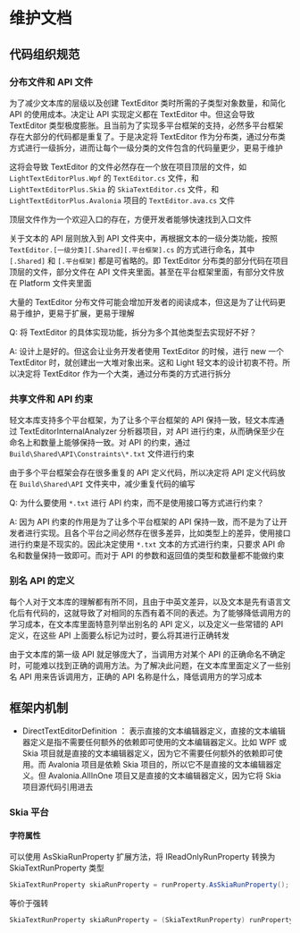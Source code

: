 # 维护文档

## 代码组织规范

### 分布文件和 API 文件

为了减少文本库的层级以及创建 TextEditor 类时所需的子类型对象数量，和简化 API 的使用成本。决定让 API 实现定义都在 TextEditor 中。但这会导致 TextEditor 类型极度膨胀。且当前为了实现多平台框架的支持，必然多平台框架存在大部分的代码都是重复了。于是决定将 TextEditor 作为分布类，通过分布类方式进行一级拆分，进而让每个一级分类的文件包含的代码量更少，更易于维护

这将会导致 TextEditor 的文件必然存在一个放在项目顶层的文件，如 `LightTextEditorPlus.Wpf` 的 `TextEditor.cs` 文件，和 `LightTextEditorPlus.Skia` 的 `SkiaTextEditor.cs` 文件，和 `LightTextEditorPlus.Avalonia` 项目的 `TextEditor.ava.cs` 文件

顶层文件作为一个欢迎入口的存在，方便开发者能够快速找到入口文件

关于文本的 API 层则放入到 API 文件夹中，再根据文本的一级分类功能，按照 `TextEditor.[一级分类][.Shared][.平台框架].cs` 的方式进行命名，其中 `[.Shared]` 和 `[.平台框架]` 都是可省略的。即 TextEditor 分布类的部分代码在项目顶层的文件，部分文件在 API 文件夹里面。甚至在平台框架里面，有部分文件放在 Platform 文件夹里面

大量的 TextEditor 分布文件可能会增加开发者的阅读成本，但这是为了让代码更易于维护，更易于扩展，更易于理解

Q: 将 TextEditor 的具体实现功能，拆分为多个其他类型去实现好不好？

A: 设计上是好的。但这会让业务开发者使用 TextEditor 的时候，进行 new 一个 TextEditor 时，就创建出一大堆对象出来。这和 Light 轻文本的设计初衷不符。所以决定将 TextEditor 作为一个大类，通过分布类的方式进行拆分

### 共享文件和 API 约束

轻文本库支持多个平台框架，为了让多个平台框架的 API 保持一致，轻文本库通过 TextEditorInternalAnalyzer 分析器项目，对 API 进行约束，从而确保至少在命名上和数量上能够保持一致。对 API 的约束，通过 `Build\Shared\API\Constraints\*.txt` 文件进行约束

由于多个平台框架会存在很多重复的 API 定义代码，所以决定将 API 定义代码放在 `Build\Shared\API` 文件夹中，减少重复代码的编写

Q: 为什么要使用 `*.txt` 进行 API 约束，而不是使用接口等方式进行约束？

A: 因为 API 约束的作用是为了让多个平台框架的 API 保持一致，而不是为了让开发者进行实现。且各个平台之间必然存在很多差异，比如类型上的差异，使用接口进行约束是不现实的。因此决定使用 `*.txt` 文本的方式进行约束，只要求 API 命名和数量保持一致即可。而对于 API 的参数和返回值的类型和数量都不能做约束

### 别名 API 的定义

每个人对于文本库的理解都有所不同，且由于中英文差异，以及文本是先有语言文化后有代码的，这就导致了对相同的东西有着不同的表述。为了能够降低调用方的学习成本，在文本库里面特意列举出别名的 API 定义，以及定义一些常错的 API 定义，在这些 API 上面要么标记为过时，要么将其进行正确转发

由于文本库的第一级 API 就足够庞大了，当调用方对某个 API 的正确命名不确定时，可能难以找到正确的调用方法。为了解决此问题，在文本库里面定义了一些别名 API 用来告诉调用方，正确的 API 名称是什么，降低调用方的学习成本


## 框架内机制

- DirectTextEditorDefinition ： 表示直接的文本编辑器定义，直接的文本编辑器定义是指不需要任何额外的依赖即可使用的文本编辑器定义。比如 WPF 或 Skia 项目就是直接的文本编辑器定义，因为它不需要任何额外的依赖即可使用。而 Avalonia 项目是依赖 Skia 项目的，所以它不是直接的文本编辑器定义。但 Avalonia.AllInOne 项目又是直接的文本编辑器定义，因为它将 Skia 项目源代码引用进去

### Skia 平台

#### 字符属性

可以使用 AsSkiaRunProperty 扩展方法，将 IReadOnlyRunProperty 转换为 SkiaTextRunProperty 类型

```csharp
SkiaTextRunProperty skiaRunProperty = runProperty.AsSkiaRunProperty();
```

等价于强转

```csharp
SkiaTextRunProperty skiaRunProperty = (SkiaTextRunProperty) runProperty;
```
